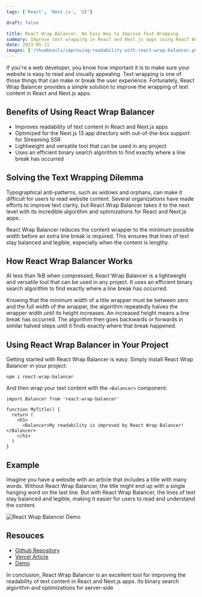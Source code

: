 ```yaml
---
tags: ['React', 'Next.js', 'UI']

draft: false

title: React Wrap Balancer, An Easy Way to Improve Text Wrapping
summary: Improve text wrapping in React and Next.js apps using React Wrap Balancer. Optimize readability and learn how to us this lightweight tool on your web pages.
date: 2023-05-11
images: ['/thumbnails/improving-readability-with-react-wrap-balancer.png']
---
```


If you're a web developer, you know how important it is to make sure your website is easy to read and visually appealing. Text wrapping is one of those things that can make or break the user experience. Fortunately, React Wrap Balancer provides a simple solution to improve the wrapping of text content in React and Next.js apps.

## Benefits of Using React Wrap Balancer

- Improves readability of text content in React and Next.js apps
- Optimized for the Next.js 13 app directory with out-of-the-box support for Streaming SSR
- Lightweight and versatile tool that can be used in any project
- Uses an efficient binary search algorithm to find exactly where a line break has occurred

## Solving the Text Wrapping Dilemma

Typographical anti-patterns, such as widows and orphans, can make it difficult for users to read website content. Several organizations have made efforts to improve text clarity, but React Wrap Balancer takes it to the next level with its incredible algorithm and optimizations for React and Next.js apps.

React Wrap Balancer reduces the content wrapper to the minimum possible width before an extra line break is required. This ensures that lines of text stay balanced and legible, especially when the content is lengthy.

## How React Wrap Balancer Works

At less than 1kB when compressed, React Wrap Balancer is a lightweight and versatile tool that can be used in any project. It uses an efficient binary search algorithm to find exactly where a line break has occurred.

Knowing that the minimum width of a title wrapper must be between zero and the full width of the wrapper, the algorithm repeatedly halves the wrapper width until its height increases. An increased height means a line break has occurred. The algorithm then goes backwards or forwards in similar halved steps until it finds exactly where that break happened.

## Using React Wrap Balancer in Your Project

Getting started with React Wrap Balancer is easy. Simply install React Wrap Balancer in your project:

`npm i react-wrap-balancer`

And then wrap your text content with the `<Balancer>` component:

```tsx
import Balancer from 'react-wrap-balancer'

function MyTitle() {
  return (
    <h1>
      <Balancer>My readability is improved by React Wrap Balancer!</Balancer>
    </h1>
  )
}
```

## Example

Imagine you have a website with an article that includes a title with many words. Without React Wrap Balancer, the title might end up with a single hanging word on the last line. But with React Wrap Balancer, the lines of text stay balanced and legible, making it easier for users to read and understand the content.

![React Wrap Balancer Demo](/assets/chrome_4dowNy8mQN.gif)

## Resouces

- [Github Repository](https://github.com/shuding/react-wrap-balancer)
- [Vercel Article](https://vercel.com/blog/react-wrap-balancer)
- [Demo](https://react-wrap-balancer.vercel.app/)

In conclusion, React Wrap Balancer is an excellent tool for improving the readability of text content in React and Next.js apps. Its binary search algorithm and optimizations for server-side
